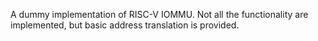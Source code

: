 A dummy implementation of RISC-V IOMMU. Not all the functionality are implemented, but basic address translation is provided.
